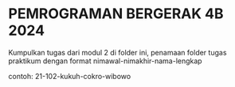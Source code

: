 # PEMROGRAMAN BERGERAK 4B 2024
Kumpulkan tugas dari modul 2 di folder ini, penamaan folder tugas praktikum dengan format nimawal-nimakhir-nama-lengkap

contoh: 21-102-kukuh-cokro-wibowo